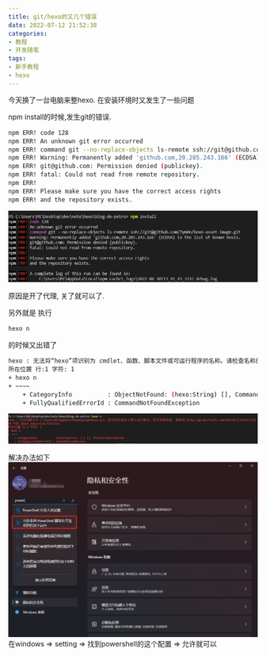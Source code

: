 ```yaml
---
title: git/hexo的又几个错误
date: 2022-07-12 21:52:38
categories:
- 教程
- 开发随笔
tags:
- 新手教程
- hexo
---
```


今天换了一台电脑来整hexo. 在安装环境时又发生了一些问题

npm install的时候,发生git的错误.
```bash
npm ERR! code 128
npm ERR! An unknown git error occurred
npm ERR! command git --no-replace-objects ls-remote ssh://git@github.com/7ym0n/hexo-asset-image.git
npm ERR! Warning: Permanently added 'github.com,20.205.243.166' (ECDSA) to the list of known hosts.
npm ERR! git@github.com: Permission denied (publickey).
npm ERR! fatal: Could not read from remote repository.
npm ERR!
npm ERR! Please make sure you have the correct access rights
npm ERR! and the repository exists.
```
![pic](git-hexo的又几个错误/0011.png)

原因是开了代理, 关了就可以了.

另外就是 执行
```bash
hexo n
```
的时候又出错了

```bash
hexo : 无法将“hexo”项识别为 cmdlet、函数、脚本文件或可运行程序的名称。请检查名称的拼写，如果包括路径，请确保路径正确，然后再试一次。
所在位置 行:1 字符: 1
+ hexo n
+ ~~~~
    + CategoryInfo          : ObjectNotFound: (hexo:String) [], CommandNotFoundException
    + FullyQualifiedErrorId : CommandNotFoundException
```

![pic](git-hexo的又几个错误/002.png)

解决办法如下
![pic](git-hexo的又几个错误/001.png)
在windows => setting => 找到powershell的这个配置 => 允许就可以
